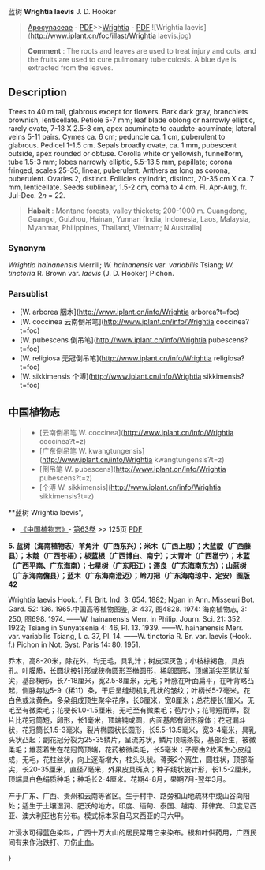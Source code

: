 蓝树 **Wrightia laevis** J. D. Hooker

> [Apocynaceae](http://www.iplant.cn/info/Apocynaceae?t=foc) - [PDF](http://www.iplant.cn/foc/pdf/Apocynaceae.pdf)>>[Wrightia](http://www.iplant.cn/info/Wrightia?t=foc) - [PDF](http://www.iplant.cn/foc/pdf/Wrightia.pdf)
![Wrightia laevis](http://www.iplant.cn/foc/illast/Wrightia laevis.jpg)


> **Comment** : 
> The roots and leaves are used to treat injury and cuts, and the fruits are used to cure pulmonary tuberculosis. A blue dye is extracted from the leaves.

## Description

Trees to 40 m tall, glabrous except for flowers. Bark dark gray, branchlets brownish, lenticellate. Petiole 5-7 mm; leaf blade oblong or narrowly elliptic, rarely ovate, 7-18 X 2.5-8 cm, apex acuminate to caudate-acuminate; lateral veins 5-11 pairs. Cymes ca. 6 cm; peduncle ca. 1 cm, puberulent to glabrous. Pedicel 1-1.5 cm. Sepals broadly ovate, ca. 1 mm, pubescent outside, apex rounded or obtuse. Corolla white or yellowish, funnelform, tube 1.5-3 mm; lobes narrowly elliptic, 5.5-13.5 mm, papillate; corona fringed, scales 25-35, linear, puberulent. Anthers as long as corona, puberulent. Ovaries 2, distinct. Follicles cylindric, distinct, 20-35 cm X ca. 7 mm, lenticellate. Seeds sublinear, 1.5-2 cm, coma to 4 cm. Fl. Apr-Aug, fr. Jul-Dec. 2*n* = 22.


> **Habait** : 
> Montane forests, valley thickets; 200-1000 m. Guangdong, Guangxi, Guizhou, Hainan, Yunnan [India, Indonesia, Laos, Malaysia, Myanmar, Philippines, Thailand, Vietnam; N Australia]

### Synonym
*Wrightia hainanensis* Merrill; *W. hainanensis* var. *variabilis* Tsiang; *W. tinctoria* R. Brown var. *laevis* (J. D. Hooker) Pichon.



### Parsublist

* [W.  arborea  胭木](http://www.iplant.cn/info/Wrightia arborea?t=foc)
* [W.  coccinea  云南倒吊笔](http://www.iplant.cn/info/Wrightia coccinea?t=foc)
* [W.  pubescens  倒吊笔](http://www.iplant.cn/info/Wrightia pubescens?t=foc)
* [W.  religiosa  无冠倒吊笔](http://www.iplant.cn/info/Wrightia religiosa?t=foc)
* [W.  sikkimensis  个溥](http://www.iplant.cn/info/Wrightia sikkimensis?t=foc)


## 中国植物志

> * [云南倒吊笔  W.  coccinea](http://www.iplant.cn/info/Wrightia coccinea?t=z)
> * [广东倒吊笔  W.  kwangtungensis](http://www.iplant.cn/info/Wrightia kwangtungensis?t=z)
> * [倒吊笔  W.  pubescens](http://www.iplant.cn/info/Wrightia pubescens?t=z)
> * [个溥  W.  sikkimensis](http://www.iplant.cn/info/Wrightia sikkimensis?t=z)


**蓝树 Wrightia laevis",



* [《中国植物志》](http://www.iplant.cn/frps)- [第63卷](http://www.iplant.cn/frps/vol/63) >> 125页 [PDF](http://www.iplant.cn/frps/pdf/63/125.pdf)


**5. 蓝树（海南植物志）羊角汁（广西东兴）；米木（广西上思）；大蓝靛（广西藤县）；木靛（广西苍梧）；板蓝根（广西博白、南宁）；大青叶（广西邕宁）；木蓝（广西平南、广东海南）；七星树（广东阳江）；滞良（广东海南东方）；山蓝树（广东海南儋县）；蓝木（广东海南澄迈）；岭刀把（广东海南琼中、定安）图版42**

Wrightia laevis Hook. f. Fl. Brit. Ind. 3: 654. 1882; Ngan in Ann. Misseuri Bot. Gard. 52: 136. 1965.中国高等植物图鉴, 3: 437, 图4828. 1974: 海南植物志, 3: 250, 图698. 1974. ——W. hainanensis Merr. in Philip. Journ. Sci. 21: 352. 1922; Tsiang in Sunyatsenia 4: 46, Pl. 13. 1939. ——W. hainanensis Merr. var. variabilis Tsiang, l. c. 37, Pl. 14. ——W. tinctoria R. Br. var. laevis (Hook. f.) Pichon in Not. Syst. Paris 14: 80. 1951.

乔木，高8-20米，除花外，均无毛，具乳汁；树皮深灰色；小枝棕褐色，具皮孔。叶膜质，长圆状披针形或狭椭圆形至椭圆形，稀卵圆形，顶端渐尖至尾状渐尖，基部楔形，长7-18厘米，宽2.5-8厘米，无毛；叶脉在叶面扁平，在叶背略凸起，侧脉每边5-9（稀11）条，干后呈缝纫机轧孔状的皱纹；叶柄长5-7毫米。花白色或淡黄色，多朵组成顶生聚伞花序，长6厘米，宽8厘米；总花梗长1厘米，无毛至有微柔毛；花梗长1.0-1.5厘米，无毛至有微柔毛；苞片小；花萼短而厚，裂片比花冠筒短，卵形，长1毫米，顶端钝或圆，内面基部有卵形腺体；花冠漏斗状，花冠筒长1.5-3毫米，裂片椭圆状长圆形，长5.5-13.5毫米，宽3-4毫米，具乳头状凸起；副花冠分裂为25-35鳞片，呈流苏状，鳞片顶端条裂，基部合生，被微柔毛；雄蕊着生在花冠筒顶端，花药被微柔毛，长5毫米；子房由2枚离生心皮组成，无毛，花柱丝状，向上逐渐增大，柱头头状。蓇葖2个离生，圆柱状，顶部渐尖，长20-35厘米，直径7毫米，外果皮具斑点；种子线状披针形，长1.5-2厘米，顶端具白色绢质种毛；种毛长2-4厘米。花期4-8月，果期7月-翌年3月。

产于广东、广西、贵州和云南等省区。生于村中、路旁和山地疏林中或山谷向阳处；适生于土壤湿润、肥沃的地方。印度、缅甸、泰国、越南、菲律宾、印度尼西亚、澳大利亚也有分布。模式标本采自马来西亚的马六甲。

叶浸水可得蓝色染料，广西十万大山的居民常用它来染布。根和叶供药用，广西民间有来作治跌打、刀伤止血。



}